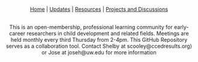 <p align="center">
 <a href="https://scools.github.io/Home/">Home</a>  |
 <a href="https://scools.github.io/Updates/">Updates</a>  |
 <a href="https://scools.github.io/Resources/">Resources</a>  |
 <a href="https://github.com/scools/Research-Network/projects/2">Projects and Discussions</a>
<br><br>
</p>

<p align="center">
This is an open-membership, professional learning community for early-career researchers in child development and related fields. Meetings are held monthly every third Thursday from 2-4pm. This GitHub Repository serves as a collaboration tool. Contact Shelby at scooley@ccedresults.org) or Jose at joseh@uw.edu for more information
</p>
